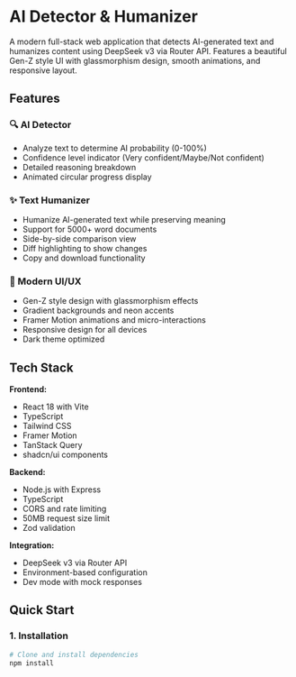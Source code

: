 # AI Detector & Humanizer

A modern full-stack web application that detects AI-generated text and humanizes content using DeepSeek v3 via Router API. Features a beautiful Gen-Z style UI with glassmorphism design, smooth animations, and responsive layout.

## Features

### 🔍 AI Detector
- Analyze text to determine AI probability (0-100%)
- Confidence level indicator (Very confident/Maybe/Not confident)
- Detailed reasoning breakdown
- Animated circular progress display

### ✨ Text Humanizer  
- Humanize AI-generated text while preserving meaning
- Support for 5000+ word documents
- Side-by-side comparison view
- Diff highlighting to show changes
- Copy and download functionality

### 🎨 Modern UI/UX
- Gen-Z style design with glassmorphism effects
- Gradient backgrounds and neon accents
- Framer Motion animations and micro-interactions
- Responsive design for all devices
- Dark theme optimized

## Tech Stack

**Frontend:**
- React 18 with Vite
- TypeScript
- Tailwind CSS
- Framer Motion
- TanStack Query
- shadcn/ui components

**Backend:**
- Node.js with Express
- TypeScript
- CORS and rate limiting
- 50MB request size limit
- Zod validation

**Integration:**
- DeepSeek v3 via Router API
- Environment-based configuration
- Dev mode with mock responses

## Quick Start

### 1. Installation

```bash
# Clone and install dependencies
npm install
